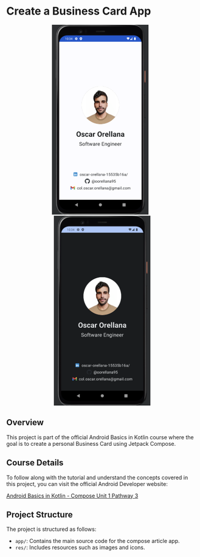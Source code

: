 # Create a Business Card App

<p align="center">
  <img src="emulator_light_theme.png" height="500" alt="Compose article Image" style="margin-right: 10px;">
  <img src="emulator_dark_theme.png" height="500" alt="Task manager Image">
</p>


## Overview

This project is part of the official Android Basics in Kotlin course where the goal is to create a personal Business Card using Jetpack Compose.

## Course Details

To follow along with the tutorial and understand the concepts covered in this project, you can visit the official Android Developer website:

[Android Basics in Kotlin - Compose Unit 1 Pathway 3](https://developer.android.com/courses/pathways/android-basics-compose-unit-1-pathway-3)

## Project Structure

The project is structured as follows:

- `app/`: Contains the main source code for the compose article app.
- `res/`: Includes resources such as images and icons.

